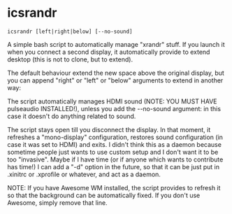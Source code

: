# icsrandr

```
icsrandr [left|right|below] [--no-sound]
```
A simple bash script to automatically manage "xrandr" stuff.
If you launch it when you connect a second display, it automatically provide to extend desktop (this is not to clone, but to extend).

The default behaviour extend the new space above the original display, but you can append "right" or "left" or "below" arguments to extend in another way:

The script automatically manages HDMI sound (NOTE: YOU MUST HAVE pulseaudio INSTALLED!), unless you add the --no-sound argument: in this case it doesn't do anything related to sound.

The script stays open till you disconnect the display. In that moment, it refreshes a "mono-display" configuration, restores sound configuration (in case it was set to HDMI) and exits. I didn't think this as a daemon because sometime people just wants to use custom setup and I don't want it to be too "invasive". Maybe if I have time (or if anyone which wants to contribute has time!) I can add a "-d" option in the future, so that it can be just put in .xinitrc or .xprofile or whatever, and act as a daemon.

NOTE: If you have Awesome WM installed, the script provides to refresh it so that the background can be automatically fixed. If you don't use Awesome, simply remove that line.
